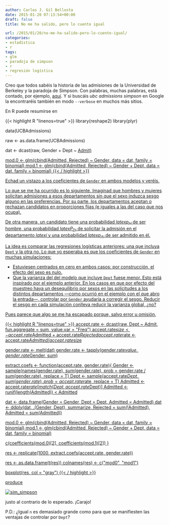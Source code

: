 ```yaml
---
author: Carlos J. Gil Bellosta
date: 2015-01-20 07:13:54+00:00
draft: false
title: No me ha salido, pero lo cuento igual

url: /2015/01/20/no-me-ha-salido-pero-lo-cuento-igual/
categories:
- estadística
- r
tags:
- glm
- paradoja de simpson
- r
- regresión logística
---
```


Creo que todos sabéis la historia de las admisiones de la Universidad de Berkeley y la paradoja de Simpson. Con palabras, muchas palabras, está contado, por ejemplo, [aquí](https://matloff.wordpress.com/2014/04/21/simpsons-paradox-is-back/). Y si buscáis _ubc admissions simpson_ en Google la encontraréis también en modo `--verbose` en muchos más sitios.

En R puede resumirse en

{{< highlight R "linenos=true" >}}
library(reshape2)
library(plyr)

data(UCBAdmissions)

raw <- as.data.frame(UCBAdmissions)

dat <- dcast(raw, Gender + Dept ~ <a href="http://inside-r.org/packages/cran/AdMit">Admit)

mod.0 <- glm(cbind(Admitted, Rejected) ~ Gender, data = dat, family = binomial)
mod.1 <- glm(cbind(Admitted, Rejected) ~ Gender + Dept, data = dat, family = binomial)
{{< / highlight >}}

Echad un vistazo a los coeficientes de `Gender` en ambos modelos y veréis.

Lo que se me ha ocurrido es lo siguiente. Imaginad que hombres y mujeres solicitan admisiones a esos departamentos sin que el sexo induzca sesgo alguno en las preferencias. Por su parte, los departamentos aceptan o rechazan candidatos en proporciones fijas (e iguales a las del caso que nos ocupa).

De otra manera, un candidato tiene una probabilidad $latex p_H$ de ser hombre, una probabilidad $latex P_{Di}$ de solicitar la admisión en el departamento $latex i$ y una probabilidad $latex p_{Ai}$ de ser admitido en él.

La idea es comparar las regresiones logísticas anteriores: una que incluya `Dept` y la otra no. Lo que yo esperaba es que los coeficientes de `Gender` en muchas simulaciones:

* Estuviesen centrados en cero en ambos casos: por construcción, el efecto del sexo es nulo.
* Que la varianza del del modelo que incluye `Dept` fuese menor. Esto está inspirado por el ejemplo anterior. En los casos en que por efecto del muestreo haya un desequilibrio por sexos en las solicitudes a los distintos departamentos —como ocurrió en el ejemplo con el que abro la entrada—, controlar por `Gender` ayudaría a corregir el sesgo. Reducir el sesgo en cada simulación conlleva reducir la varianza global, ¿no?

Pues parece que algo se me ha escapado porque, salvo error u omisión,

{{< highlight R "linenos=true" >}}
accept.rate <- dcast(raw, Dept ~ <a href="http://inside-r.org/packages/cran/AdMit">Admit, fun.aggregate = sum, value.var = "Freq")
accept.rate$size <- accept.rate$Admitted + accept.rate$Rejected
accept.rate$rate <- accept.rate$Admitted / accept.rate$size

gender.rate <- melt(dat)
gender.rate <- tapply(gender.rate$value, gender.rate$Gender, sum)


extract.coefs <- function(accept.rate, gender.rate){
  Gender   <- sample(names(gender.rate), sum(gender.rate),
    prob = gender.rate / sum(gender.rate), replace = T)
  Dept     <- sample(accept.rate$Dept, sum(gender.rate),
    prob = accept.rate$rate, replace = T)
  Admitted <- accept.rate$rate[match(Dept, accept.rate$Dept)]
  Admitted <- runif(length(Admitted)) < Admitted

  dat <- data.frame(Gender = Gender, Dept = Dept, Admitted = Admitted)
  dat <- ddply(dat,
    .(Gender, Dept), summarize,
    Rejected = sum(!Admitted), Admitted = sum(Admitted))

  mod.0 <- glm(cbind(Admitted, Rejected) ~ Gender, data = dat,
    family = binomial)
  mod.1 <- glm(cbind(Admitted, Rejected) ~ Gender + Dept, data = dat,
    family = binomial)

  c(coefficients(mod.0)[2], coefficients(mod.1)[2])
}

res <- replicate(1000, extract.coefs(accept.rate, gender.rate))

res <- as.data.frame(t(res))
colnames(res) <- c("mod0", "mod1")

boxplot(res, col = "gray")
{{< / highlight >}}

produce

[![sim_simpson](/wp-uploads/2015/01/sim_simpson.png)
](/wp-uploads/2015/01/sim_simpson.png)

justo al contrario de lo esperado. ¡Carajo!

P.D.: ¿Igual `n` es demasiado grande como para que se manifiesten las ventajas de controlar por `Dept`?
